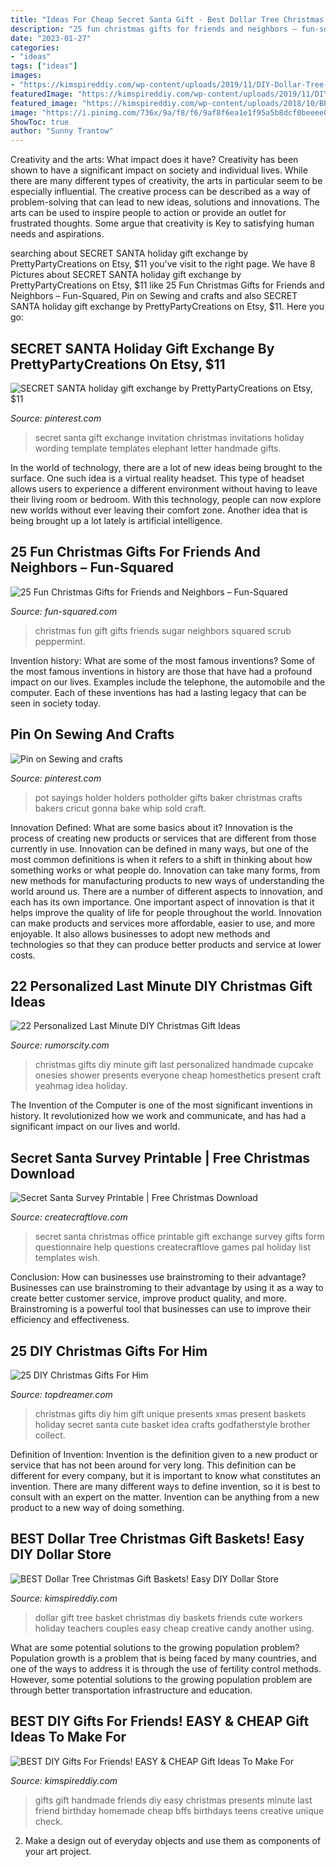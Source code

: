 ```yaml
---
title: "Ideas For Cheap Secret Santa Gift - Best Dollar Tree Christmas Gift Baskets! Easy Diy Dollar Store"
description: "25 fun christmas gifts for friends and neighbors – fun-squared"
date: "2023-01-27"
categories:
- "ideas"
tags: ["ideas"]
images:
- "https://kimspireddiy.com/wp-content/uploads/2019/11/DIY-Dollar-Tree-Christmas-Gift-Basket-Idea.jpg"
featuredImage: "https://kimspireddiy.com/wp-content/uploads/2019/11/DIY-Dollar-Tree-Christmas-Gift-Basket-Idea.jpg"
featured_image: "https://kimspireddiy.com/wp-content/uploads/2018/10/BEST-DIY-Gifts-For-Friends-EASY-and-CHEAP-Gift-Ideas-To-Make-For-Birthdays-Christmas-Gifts-Creative-and-Unique-Presents-That-Are-Cute-Last-Minute-Handmade-Ideas-BFFs-Teens-20.jpg"
image: "https://i.pinimg.com/736x/9a/f8/f6/9af8f6ea1e1f95a5b8dcf0beeee08b7a.jpg"
ShowToc: true
author: "Sunny Trantow"
---
```



Creativity and the arts: What impact does it have?
Creativity has been shown to have a significant impact on society and individual lives. While there are many different types of creativity, the arts in particular seem to be especially influential. The creative process can be described as a way of problem-solving that can lead to new ideas, solutions and innovations. The arts can be used to inspire people to action or provide an outlet for frustrated thoughts. Some argue that creativity is Key to satisfying human needs and aspirations.

	

		
searching about SECRET SANTA holiday gift exchange by PrettyPartyCreations on Etsy, $11 you've visit to the right page. We have 8 Pictures about SECRET SANTA holiday gift exchange by PrettyPartyCreations on Etsy, $11 like 25 Fun Christmas Gifts for Friends and Neighbors – Fun-Squared, Pin on Sewing and crafts and also SECRET SANTA holiday gift exchange by PrettyPartyCreations on Etsy, $11. Here you go:
		
    
## SECRET SANTA Holiday Gift Exchange By PrettyPartyCreations On Etsy, $11

<img loading=lazy src="https://i.pinimg.com/736x/55/01/b7/5501b7b96e8ad9c1ed5a1c3de59c21e7--gift-exchange-secret-santa.jpg" onerror="this.onerror=null;this.src='https://tse1.mm.bing.net/th?id=OIP.cZFY-kyUlfcKS5_4oH1Y0AHaKX&amp;pid=15.1';" alt="SECRET SANTA holiday gift exchange by PrettyPartyCreations on Etsy, $11">

_Source: pinterest.com_

>secret santa gift exchange invitation christmas invitations holiday wording template templates elephant letter handmade gifts. 

	

In the world of technology, there are a lot of new ideas being brought to the surface. One such idea is a virtual reality headset. This type of headset allows users to experience a different environment without having to leave their living room or bedroom. With this technology, people can now explore new worlds without ever leaving their comfort zone. Another idea that is being brought up a lot lately is artificial intelligence.

    
## 25 Fun Christmas Gifts For Friends And Neighbors – Fun-Squared

<img loading=lazy src="https://i2.wp.com/fun-squared.com/wp-content/uploads/2016/09/Bucketsoffun1.jpg?resize=600%2C896&amp;ssl=1" onerror="this.onerror=null;this.src='https://tse4.mm.bing.net/th?id=OIP.WrZhy6DNMNvbOcXDzBZHhwHaLD&amp;pid=15.1';" alt="25 Fun Christmas Gifts for Friends and Neighbors – Fun-Squared">

_Source: fun-squared.com_

>christmas fun gift gifts friends sugar neighbors squared scrub peppermint. 

	

Invention history: What are some of the most famous inventions?
Some of the most famous inventions in history are those that have had a profound impact on our lives. Examples include the telephone, the automobile and the computer. Each of these inventions has had a lasting legacy that can be seen in society today.

    
## Pin On Sewing And Crafts

<img loading=lazy src="https://i.pinimg.com/736x/9a/f8/f6/9af8f6ea1e1f95a5b8dcf0beeee08b7a.jpg" onerror="this.onerror=null;this.src='https://tse4.mm.bing.net/th?id=OIP.ztkk_cff-U5rt1Xo5MVeXQHaJ4&amp;pid=15.1';" alt="Pin on Sewing and crafts">

_Source: pinterest.com_

>pot sayings holder holders potholder gifts baker christmas crafts bakers cricut gonna bake whip sold craft. 

	

Innovation Defined: What are some basics about it?
Innovation is the process of creating new products or services that are different from those currently in use. Innovation can be defined in many ways, but one of the most common definitions is when it refers to a shift in thinking about how something works or what people do. Innovation can take many forms, from new methods for manufacturing products to new ways of understanding the world around us. There are a number of different aspects to innovation, and each has its own importance.
One important aspect of innovation is that it helps improve the quality of life for people throughout the world. Innovation can make products and services more affordable, easier to use, and more enjoyable. It also allows businesses to adopt new methods and technologies so that they can produce better products and service at lower costs.

    
## 22 Personalized Last Minute DIY Christmas Gift Ideas

<img loading=lazy src="https://rumorscity.com/wp-content/uploads/2014/12/Personalized-Last-Minute-DIY-Christmas-Gift-Ideas-04.jpg" onerror="this.onerror=null;this.src='https://tse1.mm.bing.net/th?id=OIP.0hIYyeDARyDY1Kgt7pbhRAHaLe&amp;pid=15.1';" alt="22 Personalized Last Minute DIY Christmas Gift Ideas">

_Source: rumorscity.com_

>christmas gifts diy minute gift last personalized handmade cupcake onesies shower presents everyone cheap homesthetics present craft yeahmag idea holiday. 

	

The Invention of the Computer is one of the most significant inventions in history. It revolutionized how we work and communicate, and has had a significant impact on our lives and world.

    
## Secret Santa Survey Printable | Free Christmas Download

<img loading=lazy src="https://www.createcraftlove.com/wp-content/uploads/2015/11/secret-santa-survey-beauty.jpg" onerror="this.onerror=null;this.src='https://tse1.mm.bing.net/th?id=OIP.hUr9X6PypIvRzUEInaGD6wHaLH&amp;pid=15.1';" alt="Secret Santa Survey Printable | Free Christmas Download">

_Source: createcraftlove.com_

>secret santa christmas office printable gift exchange survey gifts form questionnaire help questions createcraftlove games pal holiday list templates wish. 

	

Conclusion: How can businesses use brainstroming to their advantage?
Businesses can use brainstroming to their advantage by using it as a way to create better customer service, improve product quality, and more. Brainstroming is a powerful tool that businesses can use to improve their efficiency and effectiveness.

    
## 25 DIY Christmas Gifts For Him

<img loading=lazy src="http://www.topdreamer.com/wp-content/uploads/2013/11/Christmas-Gift-for-him9.jpg" onerror="this.onerror=null;this.src='https://tse2.mm.bing.net/th?id=OIP.ffZrFF6B2k8GmHe72XwQJwHaJ4&amp;pid=15.1';" alt="25 DIY Christmas Gifts For Him">

_Source: topdreamer.com_

>christmas gifts diy him gift unique presents xmas present baskets holiday secret santa cute basket idea crafts godfatherstyle brother collect. 

	

Definition of Invention:
Invention is the definition given to a new product or service that has not been around for very long. This definition can be different for every company, but it is important to know what constitutes an invention. There are many different ways to define invention, so it is best to consult with an expert on the matter. Invention can be anything from a new product to a new way of doing something.

    
## BEST Dollar Tree Christmas Gift Baskets! Easy DIY Dollar Store

<img loading=lazy src="https://kimspireddiy.com/wp-content/uploads/2019/11/DIY-Dollar-Tree-Christmas-Gift-Basket-Idea.jpg" onerror="this.onerror=null;this.src='https://tse2.mm.bing.net/th?id=OIP.r22r54QUiN36nqphywwsRQHaLH&amp;pid=15.1';" alt="BEST Dollar Tree Christmas Gift Baskets! Easy DIY Dollar Store">

_Source: kimspireddiy.com_

>dollar gift tree basket christmas diy baskets friends cute workers holiday teachers couples easy cheap creative candy another using. 

	

What are some potential solutions to the growing population problem?
Population growth is a problem that is being faced by many countries, and one of the ways to address it is through the use of fertility control methods. However, some potential solutions to the growing population problem are through better transportation infrastructure and education.

    
## BEST DIY Gifts For Friends! EASY &amp; CHEAP Gift Ideas To Make For

<img loading=lazy src="https://kimspireddiy.com/wp-content/uploads/2018/10/BEST-DIY-Gifts-For-Friends-EASY-and-CHEAP-Gift-Ideas-To-Make-For-Birthdays-Christmas-Gifts-Creative-and-Unique-Presents-That-Are-Cute-Last-Minute-Handmade-Ideas-BFFs-Teens-20.jpg" onerror="this.onerror=null;this.src='https://tse2.mm.bing.net/th?id=OIP.Cy1u41a93aPy0wz9pdQiKwHaLH&amp;pid=15.1';" alt="BEST DIY Gifts For Friends! EASY &amp; CHEAP Gift Ideas To Make For">

_Source: kimspireddiy.com_

>gifts gift handmade friends diy easy christmas presents minute last friend birthday homemade cheap bffs birthdays teens creative unique check. 

	

2. Make a design out of everyday objects and use them as components of your art project.

